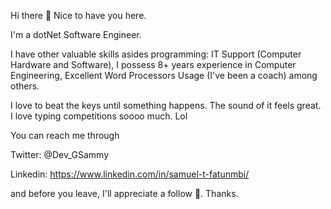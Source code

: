 Hi there 👋
Nice to have you here. 

I'm a dotNet Software Engineer.

I have other valuable skills asides programming:
IT Support (Computer Hardware and Software),
I possess 8+ years experience in Computer Engineering,
Excellent Word Processors Usage (I've been a coach)
among others.

I love to beat the keys until something happens. The sound of it feels great. 
I love typing competitions soooo much. Lol

You can reach me through

Twitter: @Dev_GSammy

Linkedin: https://www.linkedin.com/in/samuel-t-fatunmbi/

and before you leave, I'll appreciate a follow 🤔. Thanks.

